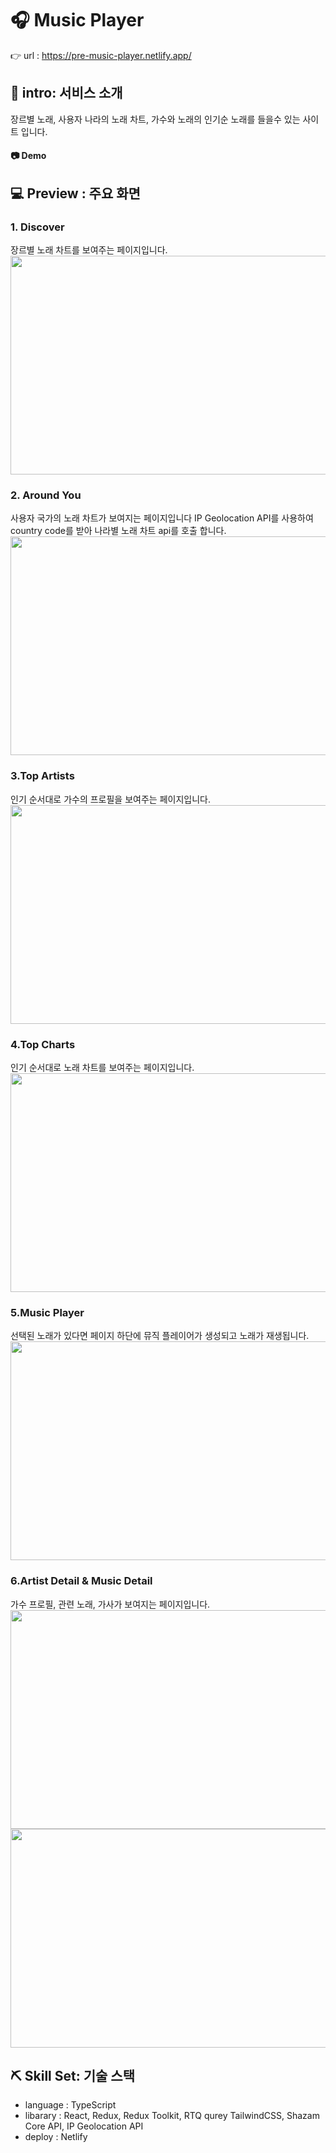 
# 🎧 Music Player

👉 url : https://pre-music-player.netlify.app/

## 🚀 intro: 서비스 소개
장르별 노래, 사용자 나라의 노래 차트, 가수와 노래의 인기순 노래를 들을수 있는 사이트 입니다.

#### 📷 Demo



## 💻 Preview : 주요 화면
### 1. Discover
장르별 노래 차트를 보여주는 페이지입니다.
<img src="https://user-images.githubusercontent.com/59095793/196358916-bb99f5a5-0e64-4fca-8467-012dcf8892c4.png" height="350" width="750"/>

### 2. Around You
사용자 국가의 노래 차트가 보여지는 페이지입니다
IP Geolocation API를 사용하여 country code를 받아 나라별 노래 차트 api를 호출 합니다.
<img src="https://user-images.githubusercontent.com/59095793/196358921-371284bb-0f69-4c80-a6ae-3662e9a1a3d6.png" height="350" width="750"/>

### 3.Top Artists
인기 순서대로 가수의 프로필을 보여주는 페이지입니다.
<img src="https://user-images.githubusercontent.com/59095793/196358929-28bac8ac-7a54-4ebc-9c8d-bddcae96982b.png" height="350" width="750"/>

### 4.Top Charts
인기 순서대로 노래 차트를 보여주는 페이지입니다.
<img src="https://user-images.githubusercontent.com/59095793/196358933-fe1628d6-f768-4cfe-8b95-5415b880d6c2.png" height="350" width="750"/>

### 5.Music Player
선택된 노래가 있다면 페이지 하단에 뮤직 플레이어가 생성되고 노래가 재생됩니다.
<img src="https://user-images.githubusercontent.com/59095793/196358941-6812ef33-a792-4429-af16-0eac78bab8f9.png" height="350" width="750"/>

### 6.Artist Detail & Music Detail
가수 프로필, 관련 노래, 가사가 보여지는 페이지입니다.
<img src="https://user-images.githubusercontent.com/59095793/196358947-e0adf1a2-f32b-43f0-8f09-42d3c2918ed9.png" height="350" width="750"/>
<img src="https://user-images.githubusercontent.com/59095793/196358961-95692d91-3ea3-4acb-a9ea-86d8c46e5887.png" height="350" width="750"/>

## ⛏️ Skill Set: 기술 스택
- language : TypeScript
- libarary :  React, Redux, Redux Toolkit, RTQ qurey TailwindCSS, Shazam Core API, IP Geolocation API
- deploy : Netlify
    
